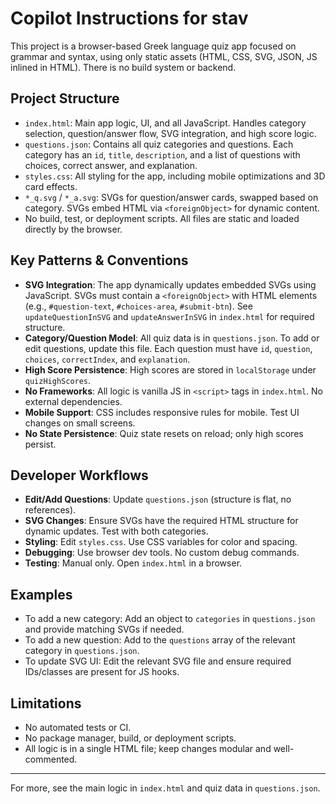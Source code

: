 # Copilot Instructions for stav

This project is a browser-based Greek language quiz app focused on grammar and syntax, using only static assets (HTML, CSS, SVG, JSON, JS inlined in HTML). There is no build system or backend.

## Project Structure
- `index.html`: Main app logic, UI, and all JavaScript. Handles category selection, question/answer flow, SVG integration, and high score logic.
- `questions.json`: Contains all quiz categories and questions. Each category has an `id`, `title`, `description`, and a list of questions with choices, correct answer, and explanation.
- `styles.css`: All styling for the app, including mobile optimizations and 3D card effects.
- `*_q.svg` / `*_a.svg`: SVGs for question/answer cards, swapped based on category. SVGs embed HTML via `<foreignObject>` for dynamic content.
- No build, test, or deployment scripts. All files are static and loaded directly by the browser.

## Key Patterns & Conventions
- **SVG Integration**: The app dynamically updates embedded SVGs using JavaScript. SVGs must contain a `<foreignObject>` with HTML elements (e.g., `#question-text`, `#choices-area`, `#submit-btn`). See `updateQuestionInSVG` and `updateAnswerInSVG` in `index.html` for required structure.
- **Category/Question Model**: All quiz data is in `questions.json`. To add or edit questions, update this file. Each question must have `id`, `question`, `choices`, `correctIndex`, and `explanation`.
- **High Score Persistence**: High scores are stored in `localStorage` under `quizHighScores`.
- **No Frameworks**: All logic is vanilla JS in `<script>` tags in `index.html`. No external dependencies.
- **Mobile Support**: CSS includes responsive rules for mobile. Test UI changes on small screens.
- **No State Persistence**: Quiz state resets on reload; only high scores persist.

## Developer Workflows
- **Edit/Add Questions**: Update `questions.json` (structure is flat, no references).
- **SVG Changes**: Ensure SVGs have the required HTML structure for dynamic updates. Test with both categories.
- **Styling**: Edit `styles.css`. Use CSS variables for color and spacing.
- **Debugging**: Use browser dev tools. No custom debug commands.
- **Testing**: Manual only. Open `index.html` in a browser.

## Examples
- To add a new category: Add an object to `categories` in `questions.json` and provide matching SVGs if needed.
- To add a new question: Add to the `questions` array of the relevant category in `questions.json`.
- To update SVG UI: Edit the relevant SVG file and ensure required IDs/classes are present for JS hooks.

## Limitations
- No automated tests or CI.
- No package manager, build, or deployment scripts.
- All logic is in a single HTML file; keep changes modular and well-commented.

---
For more, see the main logic in `index.html` and quiz data in `questions.json`.